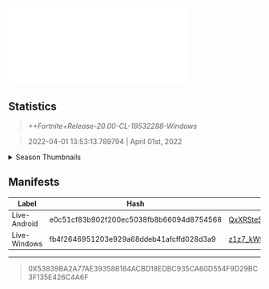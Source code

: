 <div style="pointer-events: none">
  <img style="pointer-events: none" src="https://raw.githubusercontent.com/Tectors/Archive/master/source/dependents/gen.20.00.svg" width="360" height="155">
<div>

## Statistics
> *++Fortnite+Release-20.00-CL-19532288-Windows*

> 2022-04-01 13:53:13.789794 | April 01st, 2022

<details>
  <summary>Season Thumbnails</summary>

  > Seasonal thumbnails are a season's normal ltms and their photos.

  | Name | ID |
  | - | - |
  | [Duos - No Build Battle Royale](https://raw.githubusercontent.com/Tectors/Archive/master/source/dependents/monthly-rotaton/playlist_nobuildbr_duo_20_00.png) | Playlist_NoBuildBR_Duo |
  | [Solo](https://raw.githubusercontent.com/Tectors/Archive/master/source/dependents/monthly-rotaton/playlist_defaultsolo_20_00.png) | Playlist_DefaultSolo |
  | [Trios - No Build Battle Royale](https://raw.githubusercontent.com/Tectors/Archive/master/source/dependents/monthly-rotaton/playlist_nobuildbr_trio_20_00.png) | Playlist_NoBuildBR_Trio |
  | [Solo - No Build Battle Royale](https://raw.githubusercontent.com/Tectors/Archive/master/source/dependents/monthly-rotaton/playlist_nobuildbr_solo_20_00.png) | Playlist_NoBuildBR_Solo |
</details>

## Manifests
| Label | Hash | Route |
| - | - | - |
| Live-Android | e0c51cf83b902f200ec5038fb8b66094d8754568 | [QxXRSteSl63F6PNM8UGNmIrnST9Jiw](https://github.com/Tectors/Archive/blob/master/manifests/QxXRSteSl63F6PNM8UGNmIrnST9Jiw.manifest) |
| Live-Windows | fb4f2646951203e929a68ddeb41afcffd028d3a9 | [z1z7_kWtA-qplo6njEKdDmZfgh8jXQ](https://github.com/Tectors/Archive/blob/master/manifests/z1z7_kWtA-qplo6njEKdDmZfgh8jXQ.manifest) |

---

> 0X53839BA2A77AE393588184ACBD18EDBC935CA60D554F9D29BC3F135E426C4A6F

